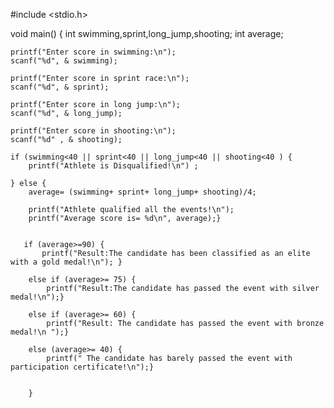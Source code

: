 #include <stdio.h>

void main() {
    int swimming,sprint,long_jump,shooting;
    int average;
    
    printf("Enter score in swimming:\n");
    scanf("%d", & swimming);
    
    printf("Enter score in sprint race:\n");
    scanf("%d", & sprint);
    
    printf("Enter score in long jump:\n");
    scanf("%d", & long_jump);
    
    printf("Enter score in shooting:\n");
    scanf("%d" , & shooting);
    
    if (swimming<40 || sprint<40 || long_jump<40 || shooting<40 ) {
        printf("Athlete is Disqualified!\n") ; 

    } else {
        average= (swimming+ sprint+ long_jump+ shooting)/4;
        
        printf("Athlete qualified all the events!\n");
        printf("Average score is= %d\n", average);}
        
        
       if (average>=90) {
           printf("Result:The candidate has been classified as an elite with a gold medal!\n"); } 
        
        else if (average>= 75) {
            printf("Result:The candidate has passed the event with silver medal!\n");}
        
        else if (average>= 60) {
            printf("Result: The candidate has passed the event with bronze medal!\n ");}
            
        else (average>= 40) {
            printf(" The candidate has barely passed the event with participation certificate!\n");} 
            
            
        }
